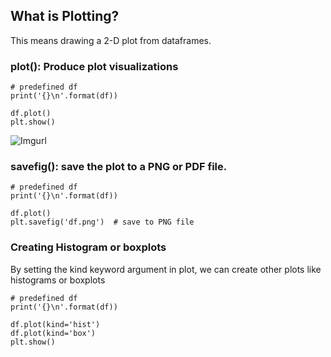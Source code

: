 ## What is Plotting?
This means drawing a 2-D plot from dataframes.

### plot(): Produce plot visualizations
```
# predefined df
print('{}\n'.format(df))

df.plot()
plt.show()
```
![Imgurl](https://www.educative.io/api/collection/6083138522447872/5629499534213120/page/5713144022302720/image/5674248798470144)

### savefig(): save the plot to a PNG or PDF file.
```
# predefined df
print('{}\n'.format(df))

df.plot()
plt.savefig('df.png')  # save to PNG file
```

### Creating Histogram or boxplots
By setting the kind keyword argument in plot, we can create other plots like histograms or boxplots
```
# predefined df
print('{}\n'.format(df))

df.plot(kind='hist')
df.plot(kind='box')
plt.show()
```

